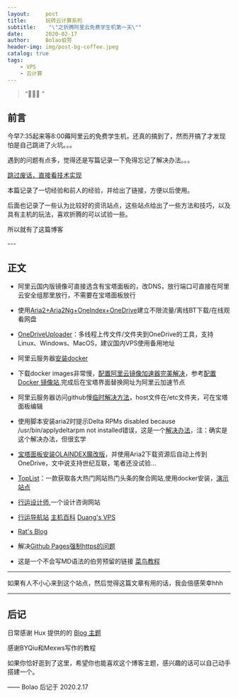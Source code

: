 ```yaml
---
layout:     post
title:      玩转云计算系列
subtitle:    "\"之折腾阿里云免费学生机第一天\""
date:       2020-02-17
author:     Bolao伯劳
header-img: img/post-bg-coffee.jpeg
catalog: true
tags:
    - VPS
    - 云计算
---
```


> “🙉🙉🙉 ”


## 前言

今早7:35起来等8:00薅阿里云的免费学生机，还真的搞到了，然而开搞了才发现怕是自己跳进了火坑。。。

遇到的问题有点多，觉得还是写篇记录一下免得忘记了解决办法。。。

[跳过废话，直接看技术实现 ](#build) 

本篇记录了一切经验和前人的经验，并给出了链接，方便以后使用。

后面也记录了一些认为比较好的资讯站点，这些站点给出了一些方法和技巧，以及具有主机的玩法，喜欢折腾的可以试验一些。

所以就有了这篇博客

<p id = "build"></p>
---

## 正文

+ 阿里云国内版镜像可直接选含有宝塔面板的，改DNS，放行端口可直接在阿里云安全组那里放行，不需要在宝塔面板放行

+ 使用[Aria2+Aria2Ng+OneIndex+OneDrive](https://www.moerats.com/archives/700/)建立不限流量/离线BT下载/在线观看网盘

+ [OneDriveUploader](https://zhujiwiki.com/16661/)：多线程上传文件/文件夹到OneDrive的工具，支持Linux、Windows、MacOS，建议国内VPS使用备用地址

+ 阿里云服务器[安装docker](https://yq.aliyun.com/articles/110806?spm=5176.8351553.0.0.3f491991aRC9Xu)

+ 下载docker images非常慢，[配置阿里云镜像加速器完美解决](https://blog.csdn.net/niukaoying6674/article/details/87788282)，参考[配置 Docker 镜像站](https://www.daocloud.io/mirror#accelerator-doc),完成后在宝塔界面替换网址为阿里云加速节点

+ 阿里云服务器访问github慢[临时解决方法](https://blog.csdn.net/weixin_34249678/article/details/94741255)，host文件在/etc文件夹，可在宝塔面板编辑

+ 使用脚本安装aria2时提示Delta RPMs disabled because /usr/bin/applydeltarpm not installed错误，这是一个[解决办法](https://blog.csdn.net/weixin_34402090/article/details/92429007)，注：确实是这个解决办法，但很玄学

+ [宝塔面板安装OLAINDEX魔改版](https://zhujiwiki.com/18055/)，并使用Aria2下载资源后自动上传到OneDrive，文中说支持世纪互联，笔者还没试验...

+ [TopList](https://baiyue.one/archives/1220.html)：一款获取各大热门网站热门头条的聚合网站,使用docker安装，[演示站点](https://www.printf520.com/hot.html)

+ [行运设计师](https://proxy.superbig.site/-----https://www.luckydesigner.space/),一个设计咨询网站

+ [行运导航站](https://guide.luckydesigner.space/)  [主机百科](https://zhujiwiki.com/)  [Duang's VPS](https://www.duangvps.com/)

+ [Rat's Blog](https://www.moerats.com/)

+ 解决[Github Pages强制https的问题](https://poplite.xyz/post/2018/05/03/how-to-enable-https-for-custom-domain-on-github-pages.html)

+ 这是一个不会写MD语法的伯劳预留的链接 [菜鸟教程](https://www.runoob.com)



---


如果有人不小心来到这个站点，然后觉得这篇文章有用的话，我会倍感荣幸hhh



---


## 后记

日常感谢 Hux 提供的的 [Blog 主题](https://github.com/Huxpro/huxpro.github.io)

感谢BYQiu和Mexws写作的教程

如果你恰好逛到了这里，希望你也能喜欢这个博客主题，感兴趣的话可以自己动手搭建一个。

—— Bolao 后记于 2020.2.17


